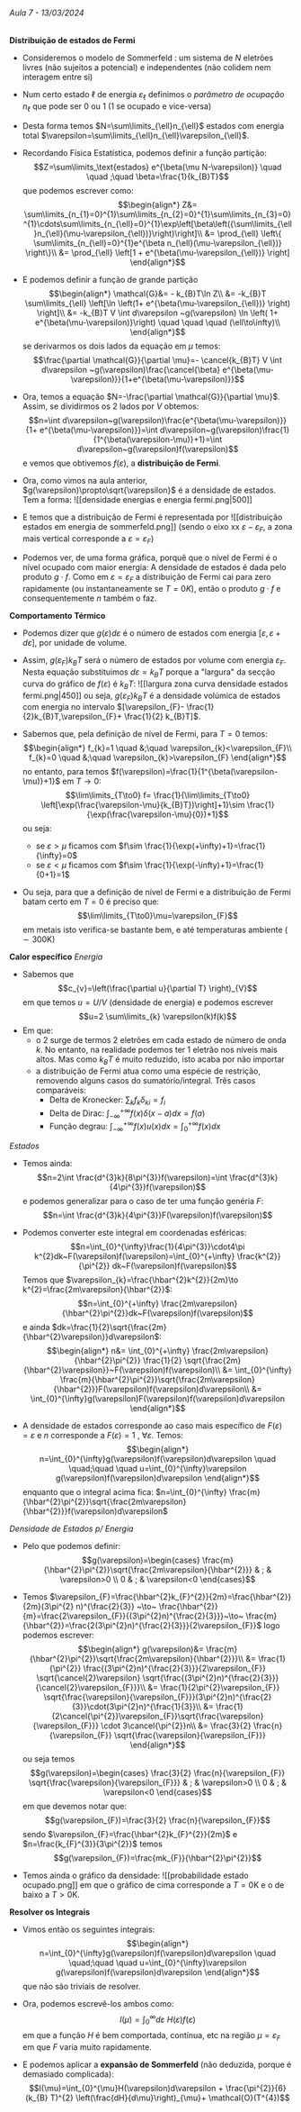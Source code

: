 ###### Aula 7 - 13/03/2024
**Distribuição de estados de Fermi**
- Consideremos o modelo de Sommerfeld : um sistema de $N$ eletrões livres (não sujeitos a potencial) e independentes (não colidem nem interagem entre si)
- Num certo estado $\ell$ de energia $\varepsilon_{\ell}$ definimos o *parâmetro de ocupação* $n_{\ell}$ que pode ser 0 ou 1 (1 se ocupado e vice-versa)
- Desta forma temos $N=\sum\limits_{\ell}n_{\ell}$ estados com energia total $\varepsilon=\sum\limits_{\ell}n_{\ell}\varepsilon_{\ell}$.
- Recordando Física Estatística, podemos definir a função partição: $$Z=\sum\limits_\text{estados} e^{\beta(\mu N-\varepsilon)} \quad \quad ;\quad \beta=\frac{1}{k_{B}T}$$
que podemos escrever como:
$$\begin{align*}
Z&= \sum\limits_{n_{1}=0}^{1}\sum\limits_{n_{2}=0}^{1}\sum\limits_{n_{3}=0}^{1}\cdots\sum\limits_{n_{\ell}=0}^{1}\exp\left[\beta\left({\sum\limits_{\ell}n_{\ell}(\mu-\varepsilon_{\ell})}\right)\right]\\
&= \prod_{\ell} \left\{ \sum\limits_{n_{\ell}=0}^{1}e^{\beta n_{\ell}(\mu-\varepsilon_{\ell})} \right\}\\
&= \prod_{\ell} \left[1 + e^{\beta(\mu-\varepsilon_{\ell})} \right] 
\end{align*}$$
- E podemos definir a função de grande partição
$$\begin{align*}
\mathcal{G}&= - k_{B}T\ln Z\\
&= -k_{B}T \sum\limits_{\ell} \left[\ln \left(1+ e^{\beta(\mu-\varepsilon_{\ell})} \right) \right]\\
&= -k_{B}T V \int d\varepsilon ~g(\varepsilon) \ln \left( 1+ e^{\beta(\mu-\varepsilon)}\right) \quad \quad \quad (\ell\to\infty)\\
\end{align*}$$
se derivarmos os dois lados da equação em $\mu$ temos:
$$\frac{\partial \mathcal{G}}{\partial \mu}=- \cancel{k_{B}T} V \int d\varepsilon ~g(\varepsilon)\frac{\cancel{\beta} e^{\beta(\mu-\varepsilon)}}{1+e^{\beta(\mu-\varepsilon)}}$$
- Ora, temos a equação $N=-\frac{\partial \mathcal{G}}{\partial \mu}$. Assim, se dividirmos os 2 lados por $V$ obtemos:
$$n=\int d\varepsilon~g(\varepsilon)\frac{e^{\beta(\mu-\varepsilon)}}{1+ e^{\beta(\mu-\varepsilon)}}=\int d\varepsilon~g(\varepsilon)\frac{1}{1^{\beta(\varepsilon-\mu)}+1}=\int d\varepsilon~g(\varepsilon)f(\varepsilon)$$
e vemos que obtivemos $f(\varepsilon)$, a **distribuição de Fermi**.

- Ora, como vimos na aula anterior, $g(\varepsilon)\propto\sqrt{\varepsilon}$ é a densidade de estados. Tem a forma:
![[densidade energias e energia fermi.png|500]]

- E temos que a distribuição de Fermi é representada por
![[distribuição estados em energia de sommerfeld.png]]
(sendo o eixo xx $\varepsilon-\varepsilon_{F}$, a zona mais vertical corresponde a $\varepsilon=\varepsilon_{F}$)

- Podemos ver, de uma forma gráfica, porquê que o nível de Fermi é o nível ocupado com maior energia: A densidade de estados é dada pelo produto $g\cdot f$. Como em $\varepsilon=\varepsilon_{F}$ a distribuição de Fermi cai para zero rapidamente (ou instantaneamente se $T=0K$), então o produto $g\cdot f$ e consequentemente $n$ também o faz.

**Comportamento Térmico**
- Podemos dizer que $g(\varepsilon)d\varepsilon$ é o número de estados com energia $[\varepsilon,\varepsilon+d\varepsilon]$, por unidade de volume.
- Assim, $g(\varepsilon_{F})k_{B}T$  será o número de estados por volume com energia $\varepsilon_{F}$. Nesta equação substituimos $d\varepsilon=k_{B}T$ porque a "largura" da secção curva do gráfico de $f(\varepsilon)$ é $k_{B}T$:
![[largura zona curva densidade estados fermi.png|450]]
ou seja, $g(\varepsilon_{F})k_{B}T$ é a densidade volúmica de estados com energia no intervalo $[\varepsilon_{F}- \frac{1}{2}k_{B}T,\varepsilon_{F}+ \frac{1}{2} k_{B}T]$.

- Sabemos que, pela definição de nível de Fermi, para $T=0$ temos:
$$\begin{align*}
f_{k}=1 \quad &;\quad \varepsilon_{k}<\varepsilon_{F}\\
f_{k}=0 \quad &;\quad \varepsilon_{k}>\varepsilon_{F}
\end{align*}$$
no entanto, para temos $f(\varepsilon)=\frac{1}{1^{\beta(\varepsilon-\mu)}+1}$ em $T\to0$:
$$\lim\limits_{T\to0} f= \frac{1}{\lim\limits_{T\to0} \left[\exp(\frac{\varepsilon-\mu}{k_{B}T})\right]+1}\sim \frac{1}{\exp(\frac{\varepsilon-\mu}{0})+1}$$
ou seja: 
    - se $\varepsilon>\mu$ ficamos com $f\sim \frac{1}{\exp(+\infty)+1}=\frac{1}{\infty}=0$
    - se $\varepsilon<\mu$ ficamos com $f\sim \frac{1}{\exp(-\infty)+1}=\frac{1}{0+1}=1$ 

- Ou seja, para que a definição de nível de Fermi e a distribuição de Fermi batam certo em $T=0$ é preciso que:
$$\lim\limits_{T\to0}\mu=\varepsilon_{F}$$
em metais isto verifica-se bastante bem, e até temperaturas ambiente ($\sim300\text{K}$)

**Calor específico**
*Energia*
- Sabemos que
$$c_{v}=\left(\frac{\partial u}{\partial T} \right)_{V}$$
em que temos $u=U/V$ (densidade de energia) e podemos escrever
$$u=2 \sum\limits_{k} \varepsilon(k)f(k)$$
- Em que:
    - o $2$ surge de termos 2 eletrões em cada estado de número de onda $k$. No entanto, na realidade podemos ter 1 eletrão nos níveis mais altos. Mas como $k_{B}T$ é muito reduzido, isto acaba por não importar
    - a distribuição de Fermi atua como uma espécie de restrição, removendo alguns casos do sumatório/integral. Três casos comparáveis:
        - Delta de Kronecker: $\sum_{k} f_{k} \delta_{ki}=f_{i}$
        - Delta de Dirac: $\int_{-\infty}^{+\infty} f(x)\delta(x-a)dx=f(a)$
        - Função degrau: $\int_{-\infty}^{+\infty}f(x)u(x)dx=\int_{0}^{+\infty}f(x)dx$

*Estados*
- Temos ainda:
$$n=2\int \frac{d^{3}k}{8\pi^{3}}f(\varepsilon)=\int \frac{d^{3}k}{4\pi^{3}}f(\varepsilon)$$
e podemos generalizar para o caso de ter uma função genéria $F$: $$n=\int \frac{d^{3}k}{4\pi^{3}}F(\varepsilon)f(\varepsilon)$$
- Podemos converter este integral em coordenadas esféricas:
$$n=\int_{0}^{\infty}\frac{1}{4\pi^{3}}\cdot4\pi k^{2}dk~F(\varepsilon)f(\varepsilon)=\int_{0}^{+\infty} \frac{k^{2}}{\pi^{2}} dk~F(\varepsilon)f(\varepsilon)$$
Temos que $\varepsilon_{k}=\frac{\hbar^{2}k^{2}}{2m}\to k^{2}=\frac{2m\varepsilon}{\hbar^{2}}$: 
$$n=\int_{0}^{+\infty} \frac{2m\varepsilon}{\hbar^{2}\pi^{2}}dk~F(\varepsilon)f(\varepsilon)$$
 e ainda $dk=\frac{1}{2}\sqrt{\frac{2m}{\hbar^{2}\varepsilon}}d\varepsilon$:
$$\begin{align*}
n&= \int_{0}^{+\infty} \frac{2m\varepsilon}{\hbar^{2}\pi^{2}} \frac{1}{2} \sqrt{\frac{2m}{\hbar^{2}\varepsilon}}~F(\varepsilon)f(\varepsilon)\\
&= \int_{0}^{\infty} \frac{m}{\hbar^{2}\pi^{2}}\sqrt{\frac{2m\varepsilon}{\hbar^{2}}}F(\varepsilon)f(\varepsilon)d\varepsilon\\
&= \int_{0}^{\infty}g(\varepsilon)F(\varepsilon)f(\varepsilon)d\varepsilon
\end{align*}$$

- A densidade de estados corresponde ao caso mais específico de $F(\varepsilon)=\varepsilon$ e $n$ corresponde a $F(\varepsilon)=1~,~\forall\varepsilon$. Temos:
$$\begin{align*}
n=\int_{0}^{\infty}g(\varepsilon)f(\varepsilon)d\varepsilon \quad \quad;\quad \quad u=\int_{0}^{\infty}\varepsilon g(\varepsilon)f(\varepsilon)d\varepsilon
\end{align*}$$
enquanto que o integral acima fica: $n=\int_{0}^{\infty} \frac{m}{\hbar^{2}\pi^{2}}\sqrt{\frac{2m\varepsilon}{\hbar^{2}}}f(\varepsilon)d\varepsilon$

*Densidade de Estados p/ Energia*
- Pelo que podemos definir:
$$g(\varepsilon)=\begin{cases}
\frac{m}{\hbar^{2}\pi^{2}}\sqrt{\frac{2m\varepsilon}{\hbar^{2}}}  & ; & \varepsilon>0 \\
0 & ; & \varepsilon<0
\end{cases}$$
- Temos $\varepsilon_{F}=\frac{\hbar^{2}k_{F}^{2}}{2m}=\frac{\hbar^{2}}{2m}(3\pi^{2} n)^{\frac{2}{3}} ~\to~ \frac{\hbar^{2}}{m}=\frac{2\varepsilon_{F}}{(3\pi^{2}n)^{\frac{2}{3}}}~\to~ \frac{m}{\hbar^{2}}=\frac{2(3\pi^{2}n)^{\frac{2}{3}}}{2\varepsilon_{F}}$ logo podemos escrever:
$$\begin{align*}
g(\varepsilon)&= \frac{m}{\hbar^{2}\pi^{2}}\sqrt{\frac{2m\varepsilon}{\hbar^{2}}}\\
&= \frac{1}{\pi^{2}} \frac{(3\pi^{2}n)^{\frac{2}{3}}}{2\varepsilon_{F}} \sqrt{\cancel{2}\varepsilon} \sqrt{\frac{(3\pi^{2}n)^{\frac{2}{3}}}{\cancel{2}\varepsilon_{F}}}\\
&= \frac{1}{2\pi^{2}\varepsilon_{F}} \sqrt{\frac{\varepsilon}{\varepsilon_{F}}}(3\pi^{2}n)^{\frac{2}{3}}\cdot(3\pi^{2}n)^{\frac{1}{3}}\\
&= \frac{1}{2\cancel{\pi^{2}}\varepsilon_{F}}\sqrt{\frac{\varepsilon}{\varepsilon_{F}}} \cdot 3\cancel{\pi^{2}}n\\
&= \frac{3}{2} \frac{n}{\varepsilon_{F}} \sqrt{\frac{\varepsilon}{\varepsilon_{F}}}
\end{align*}$$
ou seja temos
$$g(\varepsilon)=\begin{cases}
\frac{3}{2} \frac{n}{\varepsilon_{F}} \sqrt{\frac{\varepsilon}{\varepsilon_{F}}}  & ; & \varepsilon>0 \\
0 & ; & \varepsilon<0
\end{cases}$$
em que devemos notar que:
$$g(\varepsilon_{F})=\frac{3}{2} \frac{n}{\varepsilon_{F}}$$
sendo $\varepsilon_{F}=\frac{\hbar^{2}k_{F}^{2}}{2m}$ e $n=\frac{k_{F}^{3}}{3\pi^{2}}$ temos
$$g(\varepsilon_{F})=\frac{mk_{F}}{\hbar^{2}\pi^{2}}$$

- Temos ainda o gráfico da densidade:
![[probabilidade estado ocupado.png]]
em que o gráfico de cima corresponde a $T=0\text{K}$ e o de baixo a $T>0\text{K}$.

**Resolver os Integrais**
- Vimos então os seguintes integrais:
$$\begin{align*}
n=\int_{0}^{\infty}g(\varepsilon)f(\varepsilon)d\varepsilon \quad \quad;\quad \quad u=\int_{0}^{\infty}\varepsilon g(\varepsilon)f(\varepsilon)d\varepsilon
\end{align*}$$
que não são triviais de resolver.

- Ora, podemos escrevê-los ambos como:
$$I(\mu)=\int_{0}^{\infty}d\varepsilon~H(\varepsilon)f(\varepsilon)$$
em que a função $H$ é bem comportada, contínua, etc na região $\mu=\varepsilon_{F}$ em que $F$ varia muito rapidamente.
- E podemos aplicar a **expansão de Sommerfeld** (não deduzida, porque é demasiado complicada):
$$I(\mu)=\int_{0}^{\mu}H(\varepsilon)d\varepsilon + \frac{\pi^{2}}{6} (k_{B} T)^{2} \left(\frac{dH}{d\mu}\right)_{\mu}+ \mathcal{O}(T^{4})$$